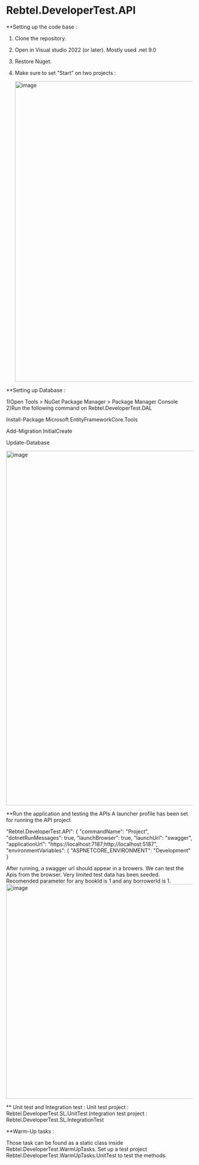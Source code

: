 # Rebtel.DeveloperTest.API

**Setting up the code base : 

1) Clone the repository.
2) Open in Visual studio 2022 (or later). Mostly used .net 9.0
3) Restore Nuget.
4) Make sure to set "Start" on two projects :

   <img width="1415" height="809" alt="image" src="https://github.com/user-attachments/assets/0c87f2f7-46df-4381-9fd3-16fe11929102" />


**Setting up Database :

1)Open Tools > NuGet Package Manager > Package Manager Console
2)Run the following command on Rebtel.DeveloperTest.DAL

  Install-Package Microsoft.EntityFrameworkCore.Tools
   
  Add-Migration InitialCreate
   
  Update-Database

   <img width="1904" height="954" alt="image" src="https://github.com/user-attachments/assets/6b972658-fd77-42d8-bd44-7ab61bb8b79a" />



**Run the application and testing the APIs
A launcher profile has been set for running the API project 


"Rebtel.DeveloperTest.API": {
  "commandName": "Project",
  "dotnetRunMessages": true,
  "launchBrowser": true,
  "launchUrl": "swagger",
  "applicationUrl": "https://localhost:7187;http://localhost:5187",
  "environmentVariables": {
    "ASPNETCORE_ENVIRONMENT": "Development"
  }

After running, a swagger url should appear in a browers. We can test the Apis from the browser. 
Very limited test data has been seeded. Recomended parameter for any bookId is 1 and any borrowerId is 1.
<img width="1221" height="578" alt="image" src="https://github.com/user-attachments/assets/5db62302-2d29-4ad4-8c9a-1e9c255352c0" />

** Unit test and Integration test :
Unit test project : Rebtel.DeveloperTest.SL.UnitTest
Integration test project : Rebtel.DeveloperTest.SL.IntegrationTest

**Warm-Up tasks :

Those task can be found as a static class inside Rebtel.DeveloperTest.WarmUpTasks. Set up a test project Rebtel.DeveloperTest.WarmUpTasks.UnitTest to test the methods.
